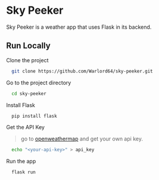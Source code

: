 
# Sky Peeker

Sky Peeker is a weather app that uses Flask in its backend.

## Run Locally

Clone the project

```bash
  git clone https://github.com/Warlord64/sky-peeker.git
```

Go to the project directory

```bash
  cd sky-peeker
```

Install Flask

```bash
  pip install flask
```

Get the API Key

> go to [openweathermap](https://openweathermap.org/) and get your own api key.
```bash
  echo "<your-api-key>" > api_key
```

Run the app

```bash
  flask run
```
